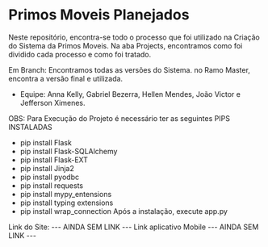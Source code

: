 # Primos Moveis Planejados

 Neste repositório, encontra-se todo o processo que foi utilizado na Criação do Sistema da Primos Moveis. Na aba Projects, encontramos como foi dividido cada processo e como foi tratado. 
 
 Em Branch: Encontramos todas as versões do Sistema. no Ramo Master, encontra a versão final e utilizada. 
 - Equipe: Anna Kelly, Gabriel Bezerra, Hellen Mendes, João Victor e Jefferson Ximenes. 
 
 OBS: Para Execução do Projeto é necessário ter as seguintes PIPS INSTALADAS
- pip install Flask
- pip install Flask-SQLAlchemy
- pip install Flask-EXT
- pip install Jinja2
- pip install pyodbc
- pip install requests
- pip install mypy_entensions 
- pip install typing extensions 
- pip install wrap_connection
Após a instalação, execute app.py
 
 Link do Site: --- AINDA SEM LINK --- 
 Link aplicativo Mobile --- AINDA SEM LINK --- 
 
